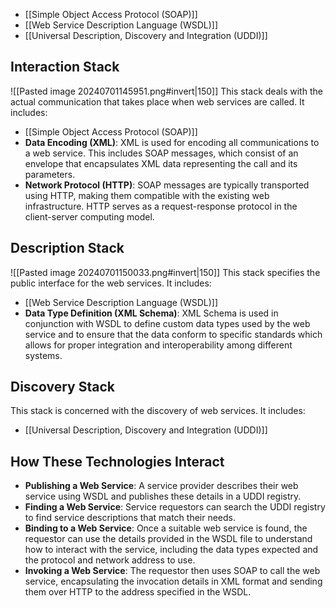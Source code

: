 - [[Simple Object Access Protocol (SOAP)]]
- [[Web Service Description Language (WSDL)]]
- [[Universal Description, Discovery and Integration (UDDI)]]

## Interaction Stack
![[Pasted image 20240701145951.png#invert|150]]
This stack deals with the actual communication that takes place when web services are called. It includes:
- [[Simple Object Access Protocol (SOAP)]]
- **Data Encoding (XML)**: XML is used for encoding all communications to a web service. This includes SOAP messages, which consist of an envelope that encapsulates XML data representing the call and its parameters.
- **Network Protocol (HTTP)**: SOAP messages are typically transported using HTTP, making them compatible with the existing web infrastructure. HTTP serves as a request-response protocol in the client-server computing model.
## Description Stack
![[Pasted image 20240701150033.png#invert|150]]
This stack specifies the public interface for the web services. It includes:
- [[Web Service Description Language (WSDL)]]
- **Data Type Definition (XML Schema)**: XML Schema is used in conjunction with WSDL to define custom data types used by the web service and to ensure that the data conform to specific standards which allows for proper integration and interoperability among different systems.
## Discovery Stack
This stack is concerned with the discovery of web services. It includes:
- [[Universal Description, Discovery and Integration (UDDI)]]
## How These Technologies Interact
- **Publishing a Web Service**: A service provider describes their web service using WSDL and publishes these details in a UDDI registry.
- **Finding a Web Service**: Service requestors can search the UDDI registry to find service descriptions that match their needs.
- **Binding to a Web Service**: Once a suitable web service is found, the requestor can use the details provided in the WSDL file to understand how to interact with the service, including the data types expected and the protocol and network address to use.
- **Invoking a Web Service**: The requestor then uses SOAP to call the web service, encapsulating the invocation details in XML format and sending them over HTTP to the address specified in the WSDL.